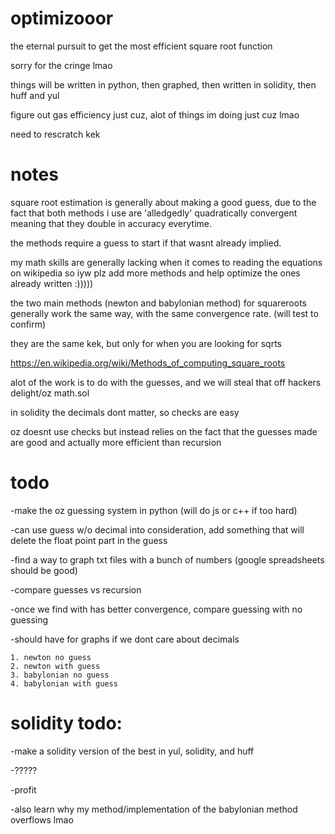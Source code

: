 # optimizooor
the eternal pursuit to get the most efficient square root function 

sorry for the cringe lmao

things will be written in python, then graphed, then written in solidity, then huff and yul

figure out gas efficiency just cuz, alot of things im doing just cuz lmao

need to rescratch kek

# notes
square root estimation is generally about making a good guess, 
due to the fact that both methods i use are 'alledgedly' quadratically convergent 
meaning that they double in accuracy everytime.

the methods require a guess to start if that wasnt already implied.

my math skills are generally lacking when it comes to reading the equations on wikipedia
so iyw plz add more methods and help optimize the ones already written :)))))

the two main methods (newton and babylonian method) for squareroots
generally work the same way, with the same convergence rate. (will test to confirm)

they are the same kek, but only for when you are looking for sqrts

https://en.wikipedia.org/wiki/Methods_of_computing_square_roots

alot of the work is to do with the guesses, and we will steal that off
hackers delight/oz math.sol

in solidity the decimals dont matter, so checks are easy

oz doesnt use checks but instead relies on the fact that the guesses made are good
and actually more efficient than recursion

# todo
-make the oz guessing system in python (will do js or c++ if too hard)

-can use guess w/o decimal into consideration, add something that will delete the float point part in the guess

-find a way to graph txt files with a bunch of numbers (google spreadsheets should be good)

-compare guesses vs recursion

-once we find with has better convergence, compare guessing with no guessing

-should have for graphs if we dont care about decimals

    1. newton no guess
    2. newton with guess
    3. babylonian no guess
    4. babylonian with guess


# solidity todo:
-make a solidity version of the best in yul, solidity, and huff

-?????

-profit


-also learn why my method/implementation of the babylonian method overflows lmao